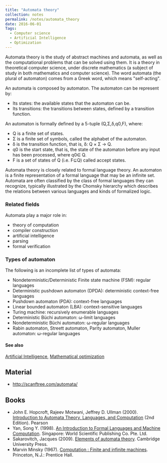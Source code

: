 ```yaml
---
title: "Automata theory"
collection: notes
permalink: /notes/automata_theory
date: 2016-06-01
Tags:
  - Computer science
  - Artificial Intelligence
  - Optimization
---
```


Automata theory is the study of abstract machines and automata, as well as the computational problems that can be solved using them. It is a theory in theoretical computer science, under discrete mathematics (a subject of study in both mathematics and computer science). The word automata (the plural of automaton) comes from a Greek word, which means "self-acting".

An automata is composed by automaton. The automaton can be represent by:
* Its states: the available states that the automaton can be.
* Its transitions: the transitions between states, defined by a transition function.

An automaton is formally defined by a 5-tuple (Q,Σ,δ,q0,F), where:
* Q is a finite set of states.
* Σ is a finite set of symbols, called the alphabet of the automaton.
* δ is the transition function, that is, δ: Q × Σ → Q.
* q0 is the start state, that is, the state of the automaton before any input has been processed, where q0∈ Q.
* F is a set of states of Q (i.e. F⊆Q) called accept states.

Automata theory is closely related to formal language theory. An automaton is a finite representation of a formal language that may be an infinite set. Automata are often classified by the class of formal languages they can recognize, typically illustrated by the Chomsky hierarchy which describes the relations between various languages and kinds of formalized logic.


### Related fields
Automata play a major role in:
* theory of computation
* compiler construction
* artificial intelligence
* parsing
* formal verification

### Types of automaton
The following is an incomplete list of types of automata: 
* Nondeterministic/Deterministic Finite state machine (FSM): regular languages
* Deterministic pushdown automaton (DPDA): deterministic context-free languages
* Pushdown automaton (PDA): context-free languages
* Linear bounded automaton (LBA): context-sensitive languages
* Turing machine: recursively enumerable languages
* Deterministic Büchi automaton: ω-limit languages
* Nondeterministic Büchi automaton: ω-regular languages
* Rabin automaton, Streett automaton, Parity automaton, Muller automaton: ω-regular languages


#### See also
[Artificial Intelligence](/notes/artificial_intelligence), [Mathematical optimization](/notes/mathematical_optimization)


## Material
* http://scanftree.com/automata/




## Books
* John E. Hopcroft, Rajeev Motwani, Jeffrey D. Ullman (2000). [Introduction to Automata Theory, Languages, and Computation](https://www.goodreads.com/book/show/1384026.Introduction_to_Automata_Theory_Languages_and_Computation) (2nd Edition). Pearson
* Yan, Song Y. (1998). [An Introduction to Formal Languages and Machine Computation](https://www.goodreads.com/book/show/573124.An_Introduction_To_Formal_Languages_And_Machine_Computation). Singapore: World Scientific Publishing Co. Pte. Ltd.
* Sakarovitch, Jacques (2009). [Elements of automata theory](https://www.goodreads.com/book/show/7532731-elements-of-automata-theory). Cambridge University Press.
* Marvin Minsky (1967). [Computation : Finite and infinite machines](https://www.goodreads.com/book/show/326791.Computation). Princeton, N.J.: Prentice Hall.


